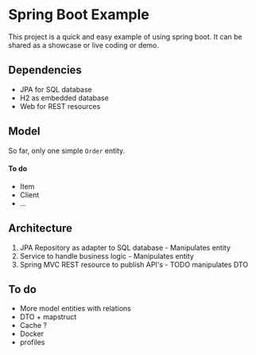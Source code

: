 # Spring Boot Example
This project is a quick and easy example of using spring boot. It can be shared as a showcase or live coding or demo.

## Dependencies
* JPA for SQL database
* H2 as embedded database
* Web for REST resources

## Model

So far, only one simple `Order` entity.
#### To do
* Item
* Client
* ...

## Architecture

1. JPA Repository as adapter to SQL database - Manipulates entity
2. Service to handle business logic - Manipulates entity
3. Spring MVC REST resource to publish API's - TODO manipulates DTO

## To do

* More model entities with relations
* DTO + mapstruct
* Cache ?
* Docker
* profiles
